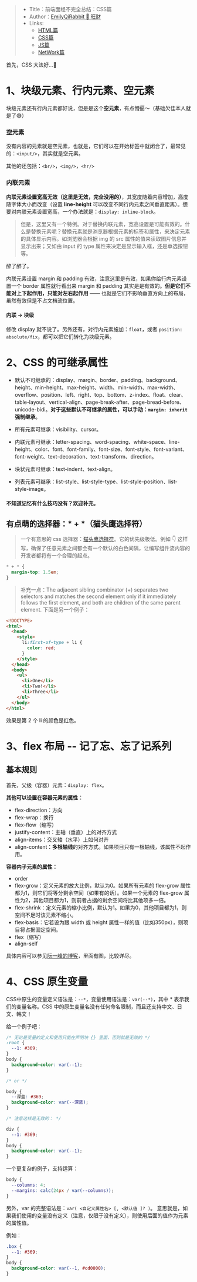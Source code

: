 > * Title：前端面经不完全总结：CSS篇
> * Author：[EmilyQiRabbit 🙋 旺财](https://github.com/EmilyQiRabbit)
> * Links:
>      * [HTML篇](https://github.com/EmilyQiRabbit/CodingRepository/blob/master/InterviewSummery/html.md)
>      * [CSS篇](https://github.com/EmilyQiRabbit/CodingRepository/blob/master/InterviewSummery/css.md)
>      * [JS篇](https://github.com/EmilyQiRabbit/CodingRepository/blob/master/InterviewSummery/js.md)
>      * [NetWork篇](https://github.com/EmilyQiRabbit/CodingRepository/blob/master/InterviewSummery/network.md)

首先，CSS 大法好...🤣

# 1、块级元素、行内元素、空元素

块级元素还有行内元素都好说，但是是这个**空元素**，有点懵逼～（基础欠佳本人就是了😅）

### 空元素

没有内容的元素就是空元素，也就是，它们可以在开始标签中就闭合了，最常见的：`<input/>`，其实就是空元素。

其他的还包括：`<br/>`，`<img/>`，`<hr/>`

### 内联元素

**内联元素设置宽高无效（这里是无效，完全没用的）**，其宽度随着内容增加，高度随字体大小而改变（设置 **line-height** 可以改变不同行内元素之间垂直距离）。想要对内联元素设置宽高，一个办法就是：`display: inline-block`。

> 但是，这里又有一个特例。对于替换内联元素，宽高设置是可能有效的。什么是替换元素呢？替换元素就是浏览器根据元素的标签和属性，来决定元素的具体显示内容。如浏览器会根据 img 的 src 属性的值来读取图片信息并显示出来；又如由 input 的 type 属性来决定是显示输入框，还是单选按钮等。

醉了醉了。

内联元素设置 margin 和 padding 有效，注意这里是有效，如果你给行内元素设置一个 border 属性就行看出来 margin 和 padding 其实是是有效的。**但是它们不能对上下起作用，只能对左右起作用** —— 也就是它们不影响垂直方向上的布局，虽然有效但是不占文档流位置。

#### 内联 -> 块级

修改 display 就不说了。另外还有，对行内元素施加：`float`，或者 `position: absolute/fix`，都可以把它们转化为块级元素。


# 2、CSS 的可继承属性

* 默认不可继承的：display、margin、border、padding、background、height、min-height、max-height、width、min-width、max-width、overflow、position、left、right、top、bottom、z-index、float、clear、table-layout、vertical-align、page-break-after、page-bread-before、unicode-bidi。**对于这些默认不可继承的属性，可以手动：`margin: inherit` 强制继承**。

* 所有元素可继承：visibility、cursor。

* 内联元素可继承：letter-spacing、word-spacing、white-space、line-height、color、font、font-family、font-size、font-style、font-variant、font-weight、text-decoration、text-transform、direction。

* 块状元素可继承：text-indent、text-align。

* 列表元素可继承：list-style、list-style-type、list-style-position、list-style-image。

#### 不知道记忆有什么技巧没有？欢迎补充。

## 有点萌的选择器：* + *（猫头鹰选择符）

> 一个有意思的 css 选择器：[猫头鹰选择符](http://alistapart.com/article/axiomatic-css-and-lobotomized-owls)。它的优先级极低。例如 👇 这样写，确保了任意元素之间都会有一个默认的白色间隔，让编写组件流内容的开发者都将有一个合理的起点。

```css
* + * {
  margin-top: 1.5em;
}
```

> 补充一点：The adjacent sibling combinator (+) separates two selectors and matches the second element only if it immediately follows the first element, and both are children of the same parent element. 下面是另一个例子：

```html
<!DOCTYPE>
<html>
  <head>
    <style>
      li:first-of-type + li {
        color: red;
      }
    </style>
  </head>
  <body>
    <ul>
      <li>One</li>
      <li>Two!</li>
      <li>Three</li>
    </ul>
  </body>
</html>
```

效果是第 2 个 li 的颜色是红色。

# 3、flex 布局 -- 记了忘、忘了记系列

## 基本规则

首先，父级（容器）元素：`display: flex`。

**其他可以设置在容器元素的属性：**
* flex-direction：方向
* flex-wrap：换行
* flex-flow（缩写）
* justify-content：主轴（垂直）上的对齐方式
* align-items：交叉轴（水平）上如何对齐
* align-content：**多根轴线**的对齐方式。如果项目只有一根轴线，该属性不起作用。

**容器内子元素的属性：**
* order
* flex-grow：定义元素的放大比例，默认为0。如果所有元素的 flex-grow 属性都为1，则它们将等分剩余空间（如果有的话）。如果一个元素的 flex-grow 属性为2，其他项目都为1，则前者占据的剩余空间将比其他项多一倍。
* flex-shrink：定义元素的缩小比例，默认为1。如果为0，其他项目都为1，则空间不足时该元素不缩小。
* flex-basis：它若设为跟 width 或 height 属性一样的值（比如350px），则项目将占据固定空间。
* flex（缩写）
* align-self

具体内容可以参见[阮一峰的博客](http://www.ruanyifeng.com/blog/2015/07/flex-grammar.html)，里面有图，比较详尽。

# 4、CSS 原生变量

CSS中原生的变量定义语法是：`--*`，变量使用语法是：`var(--*)`，其中 * 表示我们的变量名称。CSS 中的原生变量名没有任何命名限制，而且还支持中文、日文、韩文！

给一个例子吧：

```css
/* 无论是变量的定义和使用只能在声明块 {} 里面，否则就是无效的 */
:root {
  --1: #369;
}
body {
  background-color: var(--1);
}

/* or */

body {
  --深蓝: #369;
  background-color: var(--深蓝);
}

/* 注意这样是无效的： */

div {
  --1: #369;
}
body {
  background-color: var(--1);
}
```

一个更复杂的例子，支持运算：

``` css
body {
  --columns: 4;
  --margins: calc(24px / var(--columns));
}
```

另外，var 的完整语法是：`var( <自定义属性名> [, <默认值 ]? )`。
意思就是，如果我们使用的变量没有定义（注意，仅限于没有定义），则使用后面的值作为元素的属性值。

例如：

```css
.box {
  --1: #369;
}
body {
  background-color: var(--1, #cd0000);
}
```
